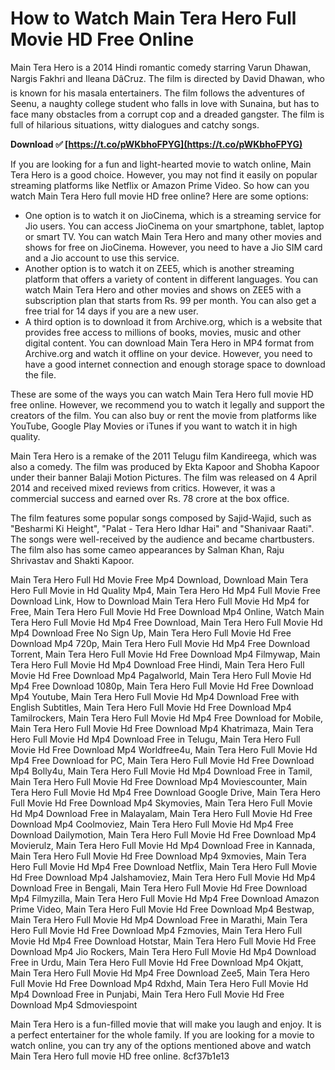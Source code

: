 
 
# How to Watch Main Tera Hero Full Movie HD Free Online
 
Main Tera Hero is a 2014 Hindi romantic comedy starring Varun Dhawan, Nargis Fakhri and Ileana DâCruz. The film is directed by David Dhawan, who is known for his masala entertainers. The film follows the adventures of Seenu, a naughty college student who falls in love with Sunaina, but has to face many obstacles from a corrupt cop and a dreaded gangster. The film is full of hilarious situations, witty dialogues and catchy songs.
 
**Download ✅ [https://t.co/pWKbhoFPYG](https://t.co/pWKbhoFPYG)**


 
If you are looking for a fun and light-hearted movie to watch online, Main Tera Hero is a good choice. However, you may not find it easily on popular streaming platforms like Netflix or Amazon Prime Video. So how can you watch Main Tera Hero full movie HD free online? Here are some options:
 
- One option is to watch it on JioCinema, which is a streaming service for Jio users. You can access JioCinema on your smartphone, tablet, laptop or smart TV. You can watch Main Tera Hero and many other movies and shows for free on JioCinema. However, you need to have a Jio SIM card and a Jio account to use this service.
- Another option is to watch it on ZEE5, which is another streaming platform that offers a variety of content in different languages. You can watch Main Tera Hero and other movies and shows on ZEE5 with a subscription plan that starts from Rs. 99 per month. You can also get a free trial for 14 days if you are a new user.
- A third option is to download it from Archive.org, which is a website that provides free access to millions of books, movies, music and other digital content. You can download Main Tera Hero in MP4 format from Archive.org and watch it offline on your device. However, you need to have a good internet connection and enough storage space to download the file.

These are some of the ways you can watch Main Tera Hero full movie HD free online. However, we recommend you to watch it legally and support the creators of the film. You can also buy or rent the movie from platforms like YouTube, Google Play Movies or iTunes if you want to watch it in high quality.
  
Main Tera Hero is a remake of the 2011 Telugu film Kandireega, which was also a comedy. The film was produced by Ekta Kapoor and Shobha Kapoor under their banner Balaji Motion Pictures. The film was released on 4 April 2014 and received mixed reviews from critics. However, it was a commercial success and earned over Rs. 78 crore at the box office.
 
The film features some popular songs composed by Sajid-Wajid, such as "Besharmi Ki Height", "Palat - Tera Hero Idhar Hai" and "Shanivaar Raati". The songs were well-received by the audience and became chartbusters. The film also has some cameo appearances by Salman Khan, Raju Shrivastav and Shakti Kapoor.
 
Main Tera Hero Full Hd Movie Free Mp4 Download,  Download Main Tera Hero Full Movie in Hd Quality Mp4,  Main Tera Hero Hd Mp4 Full Movie Free Download Link,  How to Download Main Tera Hero Full Movie Hd Mp4 for Free,  Main Tera Hero Full Movie Hd Free Download Mp4 Online,  Watch Main Tera Hero Full Movie Hd Mp4 Free Download,  Main Tera Hero Full Movie Hd Mp4 Download Free No Sign Up,  Main Tera Hero Full Movie Hd Free Download Mp4 720p,  Main Tera Hero Full Movie Hd Mp4 Free Download Torrent,  Main Tera Hero Full Movie Hd Free Download Mp4 Filmywap,  Main Tera Hero Full Movie Hd Mp4 Download Free Hindi,  Main Tera Hero Full Movie Hd Free Download Mp4 Pagalworld,  Main Tera Hero Full Movie Hd Mp4 Free Download 1080p,  Main Tera Hero Full Movie Hd Free Download Mp4 Youtube,  Main Tera Hero Full Movie Hd Mp4 Download Free with English Subtitles,  Main Tera Hero Full Movie Hd Free Download Mp4 Tamilrockers,  Main Tera Hero Full Movie Hd Mp4 Free Download for Mobile,  Main Tera Hero Full Movie Hd Free Download Mp4 Khatrimaza,  Main Tera Hero Full Movie Hd Mp4 Download Free in Telugu,  Main Tera Hero Full Movie Hd Free Download Mp4 Worldfree4u,  Main Tera Hero Full Movie Hd Mp4 Free Download for PC,  Main Tera Hero Full Movie Hd Free Download Mp4 Bolly4u,  Main Tera Hero Full Movie Hd Mp4 Download Free in Tamil,  Main Tera Hero Full Movie Hd Free Download Mp4 Moviescounter,  Main Tera Hero Full Movie Hd Mp4 Free Download Google Drive,  Main Tera Hero Full Movie Hd Free Download Mp4 Skymovies,  Main Tera Hero Full Movie Hd Mp4 Download Free in Malayalam,  Main Tera Hero Full Movie Hd Free Download Mp4 Coolmoviez,  Main Tera Hero Full Movie Hd Mp4 Free Download Dailymotion,  Main Tera Hero Full Movie Hd Free Download Mp4 Movierulz,  Main Tera Hero Full Movie Hd Mp4 Download Free in Kannada,  Main Tera Hero Full Movie Hd Free Download Mp4 9xmovies,  Main Tera Hero Full Movie Hd Mp4 Free Download Netflix,  Main Tera Hero Full Movie Hd Free Download Mp4 Jalshamoviez,  Main Tera Hero Full Movie Hd Mp4 Download Free in Bengali,  Main Tera Hero Full Movie Hd Free Download Mp4 Filmyzilla,  Main Tera Hero Full Movie Hd Mp4 Free Download Amazon Prime Video,  Main Tera Hero Full Movie Hd Free Download Mp4 Bestwap,  Main Tera Hero Full Movie Hd Mp4 Download Free in Marathi,  Main Tera Hero Full Movie Hd Free Download Mp4 Fzmovies,  Main Tera Hero Full Movie Hd Mp4 Free Download Hotstar,  Main Tera Hero Full Movie Hd Free Download Mp4 Jio Rockers,  Main Tera Hero Full Movie Hd Mp4 Download Free in Urdu,  Main Tera Hero Full Movie Hd Free Download Mp4 Okjatt,  Main Tera Hero Full Movie Hd Mp4 Free Download Zee5,  Main Tera Hero Full Movie Hd Free Download Mp4 Rdxhd,  Main Tera Hero Full Movie Hd Mp4 Download Free in Punjabi,  Main Tera Hero Full Movie Hd Free Download Mp4 Sdmoviespoint
 
Main Tera Hero is a fun-filled movie that will make you laugh and enjoy. It is a perfect entertainer for the whole family. If you are looking for a movie to watch online, you can try any of the options mentioned above and watch Main Tera Hero full movie HD free online.
 8cf37b1e13
 
